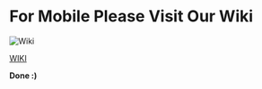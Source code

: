 # For Mobile Please Visit Our Wiki

![Wiki](https://img.shields.io/badge/Wiki-Visit%20Us-brightgreen.svg)

[WIKI](https://github.com/b0tdev/PyGame-Flappy-Bird/wiki)

**Done :)**
